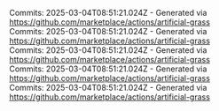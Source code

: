 Commits: 2025-03-04T08:51:21.024Z - Generated via https://github.com/marketplace/actions/artificial-grass
<br>
Commits: 2025-03-04T08:51:21.024Z - Generated via https://github.com/marketplace/actions/artificial-grass
<br>
Commits: 2025-03-04T08:51:21.024Z - Generated via https://github.com/marketplace/actions/artificial-grass
<br>
Commits: 2025-03-04T08:51:21.024Z - Generated via https://github.com/marketplace/actions/artificial-grass
<br>
Commits: 2025-03-04T08:51:21.024Z - Generated via https://github.com/marketplace/actions/artificial-grass
<br>
